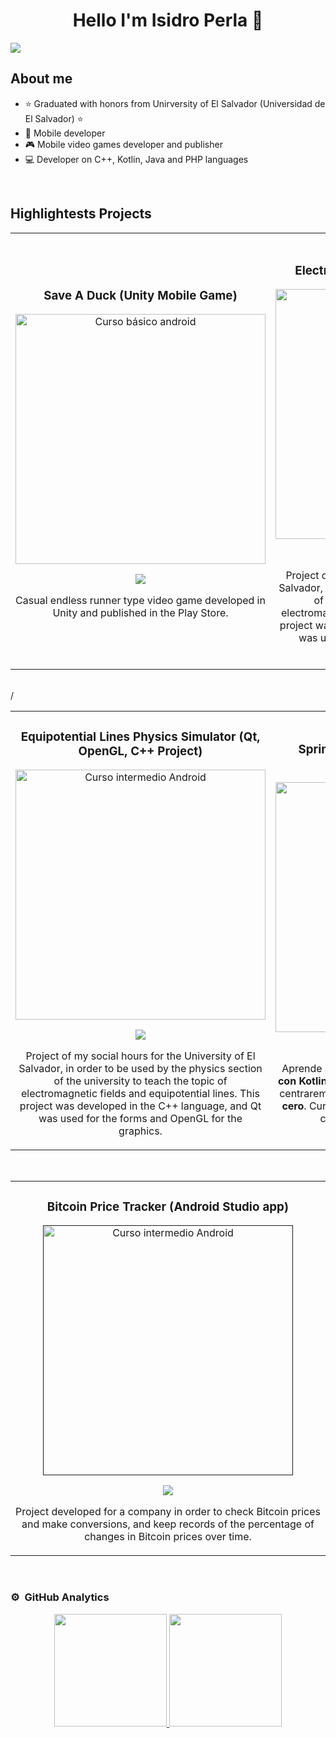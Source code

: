 <div align="center">
<h1 align="center">Hello I'm Isidro Perla 👋</h1>
</div>
<img src="https://i.imgur.com/C3rk8eb.png">

## About me

- ⭐ Graduated with honors from Unirversity of El Salvador (Universidad de El Salvador) ⭐
- 📲 Mobile developer
- 🎮 Mobile video games developer and publisher
- 💻 Developer on C++, Kotlin, Java and PHP languages
<br>

## Highlightests Projects
<table>
<tr>
<td width="50%">
<h3 align="center">Save A Duck (Unity Mobile Game)</h3>
<div align="center">
<a href="https://play.google.com/store/apps/details?id=com.FullPowerGames.SaveADuck&pli=1"><img src="https://i.imgur.com/nm4oJy1.png" width="400" alt="Curso básico android"></a>
<p>
<a href="https://play.google.com/store/apps/details?id=com.FullPowerGames.SaveADuck&pli=1" target="_blank">
<img src="https://i.imgur.com/Pwv9qW1.png">
</a>
</p>
<p>Casual endless runner type video game developed in Unity and published in the Play Store.</p>
</div>
                                                                                      
</td>

<td width="50%">
               <br>
<h3 align="center">Electro Marbles (Unity Mobile Game)</h3>
<div align="center">                                       
<a href="https://github.com/IsidroPerla97/Qt-Opengl-Projects/tree/master/Curvas%20Equipotenciales" target="_blank"><img src="https://i.imgur.com/hA0TUco.png" width="400" alt="Curso arquitectura MVVM"></a>
<br>
<p>
<a href="https://github.com/IsidroPerla97/Qt-Opengl-Projects/tree/master/Curvas%20Equipotenciales" target="_blank">
<img src="https://img.shields.io/badge/C%C3%93DIGO-80ffaa?style=for-the-badge&logo=github&logoColor=black">
</a>
</p>
</p>Project of my social hours for the University of El Salvador, in order to be used by the physics section of the university to teach the topic of electromagnetic fields and equipotential lines. This project was developed in the C++ language, and Qt was used for the forms and OpenGL for the graphics.</p>
</div>                                                             
</table>                                                                                 
</div>
<br>/

<table>
<tr>
<td width="50%">
<h3 align="center">Equipotential Lines Physics Simulator (Qt, OpenGL, C++ Project)</h3>
<div align="center">
<a href="https://github.com/IsidroPerla97/Qt-Opengl-Projects/tree/master/Curvas%20Equipotenciales" target="_blank"><img src="https://i.imgur.com/Rnpm9ki.png" width="400" alt="Curso intermedio Android"></a>
<p>
<a href="https://github.com/IsidroPerla97/Qt-Opengl-Projects/tree/master/Curvas%20Equipotenciales">
<img src="https://img.shields.io/badge/CÓDIGO-ff9?style=for-the-badge&logo=github&logoColor=black">
</a>
</p>
<p>Project of my social hours for the University of El Salvador, in order to be used by the physics section of the university to teach the topic of electromagnetic fields and equipotential lines. This project was developed in the C++ language, and Qt was used for the forms and OpenGL for the graphics.</p>
</div>
                                                                                      
</td>       

<td width="50%">
<h3 align="center">Spring-Mass System Simulator (Qt, OpenGL, C++ Project)</h3>
<div align="center">
<a href="https://github.com/IsidroPerla97/Qt-Opengl-Projects/tree/master/Sistema%20masa%20resorte/SimulacionSistemaMasaResorte" target="_blank"><img src="https://i.imgur.com/TsxjYkM.png" width="400" alt="Curso Kotlin Multiplatform"></a>
<p>
<a href="https://github.com/IsidroPerla97/Qt-Opengl-Projects/tree/master/Sistema%20masa%20resorte/SimulacionSistemaMasaResorte" target="_blank">
<img src="https://img.shields.io/badge/C%C3%93DIGO-cfaae0?style=for-the-badge&logo=github&logoColor=black">
</a>
</p>
<p>Aprende a programar aplicaciones <strong>multiplataform con Kotlin y Jetpack Compose</strong> - En este curso nos centraremos en dominar Kotlin Multiplatform <strong>desde cero</strong>. Curso <strong>GRATUITO</strong> (en desarrollo) con todo el código disponible para descargar.</p>
</div>
  
</td>  
</table>                                                                                 
</div>
<br>

<table>
<tr>
<td width="100%">
<h3 align="center">Bitcoin Price Tracker (Android Studio app)</h3>
<div align="center">
<a href=""https://github.com/ArisGuimera/Android-Expert-Intermedio" target="_blank"><img src="https://i.imgur.com/uyWgp98.png" width="400" alt="Curso intermedio Android"></a>
<p>
<a href="https://github.com/ArisGuimera/Android-Expert-Intermedio" target="_blank">
<img src="https://img.shields.io/badge/CÓDIGO-ff9?style=for-the-badge&logo=github&logoColor=black">
</a>
</p>
<p>Project developed for a company in order to check Bitcoin prices and make conversions, and keep records of the percentage of changes in Bitcoin prices over time.</p>
</div>
                                                                                      
</td>                                                    
</table>                                                                                 
</div>
<br>

### ⚙️ &nbsp;GitHub Analytics

<p align="center">
<a href="https://github.com/ArisGuimera">
  <img height="180em" src="https://github-readme-stats-eight-theta.vercel.app/api?username=IsidroPerla97&show_icons=true&theme=algolia&include_all_commits=true&count_private=true"/>
  <img height="180em" src="https://github-readme-stats-eight-theta.vercel.app/api/top-langs/?username=IsidroPerla97&layout=compact&langs_count=8&theme=algolia"/>
</a>
</p>
